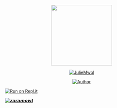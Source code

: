 
  

<div align="center">
  <img border-radius: 15px src="https://i.ibb.co/9rrnJ7g/20210815-080839.jpg" width="200" height="200"/>
  <p align="center">
<a href="#"><img title="JulieMwol" src="https://img.shields.io/badge/JulieMwol-green?colorA=%23ff0000&colorB=%23017e40&style=for-the-badge"></a>
</p>
  <p align="center">
<a href="https://github.com/farhan-dqz"><img title="Author" src="https://s10.gifyu.com/images/87644b9756a75c15a840372f61531b14.png"></a>
</p>
</div>
<p align=
   
   
        
    

  
[![Run on Repl.it](https://repl.it/badge/github/quiec/whatsAlfa)](https://replit.com/@Farhandqz/JulieMwol)
  


[![𝙯𝙖𝙧𝙖𝙢𝙤𝙬𝙡](https://www.herokucdn.com/deploy/button.svg)](https://heroku.com/deploy?template=https://github.com/Anu00123/zaramow.lv3/edit/master/README.md)




  



    



    
   
  
    


